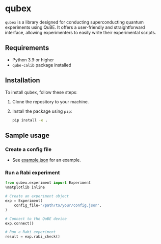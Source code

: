 # qubex

`qubex` is a library designed for conducting superconducting quantum experiments using QuBE. It offers a user-friendly and straightforward interface, allowing experimenters to easily write their experimental scripts.


## Requirements

- Python 3.9 or higher
- `qube-calib` package installed


## Installation

To install qubex, follow these steps:

1. Clone the repository to your machine.

2. Install the package using `pip`:

   ```bash
   pip install -e .
   ```


## Sample usage

### Create a config file

- See [example.json](./qubex/configs/example.json) for an example.

### Run a Rabi experiment

```python
from qubex.experiment import Experiment
%matplotlib inline

# Create an experiment object
exp = Experiment(
    config_file="/path/to/your/config.json",
)

# Connect to the QuBE device
exp.connect()

# Run a Rabi experiment
result = exp.rabi_check()
```